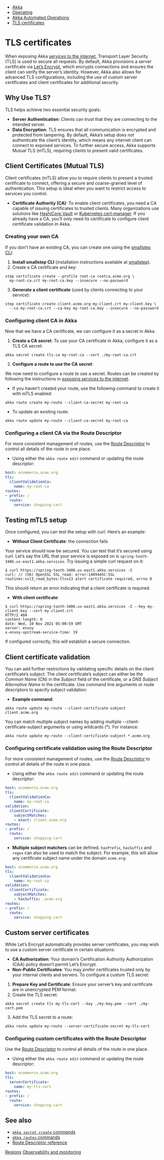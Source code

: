 <!-- <nav> -->
- [Akka](../index.html)
- [Operating](index.html)
- [Akka Automated Operations](akka-platform.html)
- [TLS certificates](tls-certificates.html)

<!-- </nav> -->

# TLS certificates

When exposing Akka [services to the internet](services/invoke-service.html#exposing-internet), Transport Layer Security (TLS) is used to secure all requests. By default, Akka provisions a server certificate via [Let’s Encrypt](https://letsencrypt.org/), which encrypts connections and ensures the client can verify the server’s identity. However, Akka also allows for advanced TLS configurations, including the use of custom server certificates and client certificates for additional security.

## <a href="about:blank#_why_use_tls"></a> Why Use TLS?

TLS helps achieve two essential security goals:

- **Server Authentication**: Clients can trust that they are connecting to the intended server.
- **Data Encryption**: TLS ensures that all communication is encrypted and protected from tampering.
By default, Akka’s setup does not authenticate the client’s identity, which means any internet client can connect to exposed services. To further secure access, Akka supports Mutual TLS (mTLS), requiring clients to present valid certificates.

## <a href="about:blank#_client_certificates_mutual_tls"></a> Client Certificates (Mutual TLS)

Client certificates (mTLS) allow you to require clients to present a trusted certificate to connect, offering a secure and coarse-grained level of authentication. This setup is ideal when you want to restrict access to services you control.

- **Certificate Authority (CA)**: To enable client certificates, you need a CA capable of issuing certificates to trusted clients. Many organizations use solutions like [HashiCorp Vault](https://www.vaultproject.io/) or [Kubernetes cert-manager](https://cert-manager.io/). If you already have a CA, you’ll only need its certificate to configure client certificate validation in Akka.

### <a href="about:blank#_creating_your_own_ca"></a> Creating your own CA

If you don’t have an existing CA, you can create one using the [smallstep CLI](https://smallstep.com/cli/):

1. **Install smallstep CLI** (installation instructions available at [smallstep](https://smallstep.com/cli/)).
2. Create a CA certificate and key:

```shell
step certificate create --profile root-ca rootca.acme.org \
  my-root-ca.crt my-root-ca.key --insecure --no-password
```
3. **Generate a client certificate** (used by clients connecting to your service):

```shell
step certificate create client.acme.org my-client.crt my-client.key \
  --ca my-root-ca.crt --ca-key my-root-ca.key --insecure --no-password
```

### <a href="about:blank#_configuring_client_ca_in_akka"></a> Configuring client CA in Akka

Now that we have a CA certificate, we can configure it as a secret in Akka.

1. **Create a CA secret**: To use your CA certificate in Akka, configure it as a TLS CA secret:

```shell
akka secret create tls-ca my-root-ca --cert ./my-root-ca.crt
```
2. **Configure a route to use the CA secret**:

We now need to configure a route to use a secret. Routes can be created by following the instructions in [exposing services to the internet](services/invoke-service.html#exposing-internet).

  - If you haven’t created your route, use the following command to create it with mTLS enabled:

```shell
akka route create my-route --client-ca-secret my-root-ca
```
  - To update an existing route:

```shell
akka route update my-route --client-ca-secret my-root-ca
```

### <a href="about:blank#_configuring_a_client_ca_via_the_route_descriptor"></a> Configuring a client CA via the Route Descriptor

For more consistent management of routes, use the [Route Descriptor](../reference/descriptors/route-descriptor.html) to control all details of the route in one place.

- Using either the `akka route edit` command or updating the route descriptor:

```yaml
host: ecommerce.acme.org
tls:
  clientValidationCa:
    name: my-root-ca
routes:
- prefix: /
  route:
    service: shopping-cart
```

## <a href="about:blank#_testing_mtls_setup"></a> Testing mTLS setup

Once configured, you can test the setup with curl. Here’s an example:

- **Without Client Certificate**: the connection fails

Your service should now be secured. You can test that it’s secured using curl. Let’s say the URL that your service is exposed on is `spring-tooth-3406.us-east1.akka.services`. Try issuing a simple curl request on it:

```none
$ curl https://spring-tooth-3406.us-east1.akka.services -I
curl: // (56) OpenSSL SSL_read: error:1409445C:SSL routines:ssl3_read_bytes:tlsv13 alert certificate required, errno 0
```
This should return an error indicating that a client certificate is required.
- **With client certificate**:

```none
$ curl https://spring-tooth-3406.us-east1.akka.services -I --key my-client.key --cert my-client.crt
HTTP/2 404
content-length: 0
date: Wed, 10 Nov 2021 05:00:59 GMT
server: envoy
x-envoy-upstream-service-time: 19
```
If configured correctly, this will establish a secure connection.

## <a href="about:blank#_client_certificate_validation"></a> Client certificate validation

You can add further restrictions by validating specific details on the client certificate’s subject. The client certificate’s subject can either be the *Common* *Name* (CN) in the *Subject* field of the certificate, or a *DNS Subject Alternative Name* in the certificate. Use command line arguments or route descriptors to specify subject validation:

- **Example command**:

```shellscript
akka route update my-route --client-certificate-subject client.acme.org
```
You can match multiple subject names by adding multiple --client-certificate-subject arguments or using wildcards (*). For instance:

```shellscript
akka route update my-route --client-certificate-subject *.acme.org
```

### <a href="about:blank#_configuring_certificate_validation_using_the_route_descriptor"></a> Configuring certificate validation using the Route Descriptor

For more consistent management of routes, use the [Route Descriptor](../reference/descriptors/route-descriptor.html) to control all details of the route in one place.

- Using either the `akka route edit` command or updating the route descriptor:

```yaml
host: ecommerce.acme.org
tls:
  clientValidationCa:
    name: my-root-ca
validation:
  clientCertificate:
    subjectMatches:
    - exact: client.acme.org
routes:
- prefix: /
  route:
    service: shopping-cart
```
- **Multiple subject matchers** can be defined. `hasPrefix`, `hasSuffix` and `regex` can also be used to match the subject. For example, this will allow any certificate subject name under the domain `acme.org`:

```yaml
host: ecommerce.acme.org
tls:
  clientValidationCa:
    name: my-root-ca
validation:
  clientCertificate:
    subjectMatches:
    - hasSuffix: .acme.org
routes:
- prefix: /
  route:
    service: shopping-cart
```

## <a href="about:blank#_custom_server_certificates"></a> Custom server certificates

While Let’s Encrypt automatically provides server certificates, you may wish to use a custom server certificate in certain situations:

- **CA Authorization**: Your domain’s Certification Authority Authorization (CAA) policy doesn’t permit Let’s Encrypt.
- **Non-Public Certificates**: You may prefer certificates trusted only by your internal clients and servers.
To configure a custom TLS secret:

1. **Prepare Key and Certificate**: Ensure your server’s key and certificate are in unencrypted PEM format.
2. Create the TLS secret:

```shell
akka secret create tls my-tls-cert --key ./my-key.pem --cert ./my-cert.pem
```
3. Add the TLS secret to a route:

```shell
akka route update my-route --server-certificate-secret my-tls-cert
```

### <a href="about:blank#_configuring_custom_certificates_with_the_route_descriptor"></a> Configuring custom certificates with the Route Descriptor

Use the [Route Descriptor](../reference/descriptors/route-descriptor.html) to control all details of the route in one place.

- Using either the `akka route edit` command or updating the route descriptor:

```yaml
host: ecommerce.acme.org
tls:
  serverCertificate:
    name: my-tls-cert
routes:
- prefix: /
  route:
    service: shopping-cart
```

## <a href="about:blank#_see_also"></a> See also

- <a href="../reference/cli/akka-cli/akka_secrets_create.html">`akka secret create` commands</a>
- <a href="../reference/cli/akka-cli/akka_routes.html">`akka routes` commands</a>
- [Route Descriptor reference](../reference/descriptors/route-descriptor.html)

<!-- <footer> -->
<!-- <nav> -->
[Regions](regions/index.html) [Observability and monitoring](observability-and-monitoring/index.html)
<!-- </nav> -->

<!-- </footer> -->

<!-- <aside> -->

<!-- </aside> -->